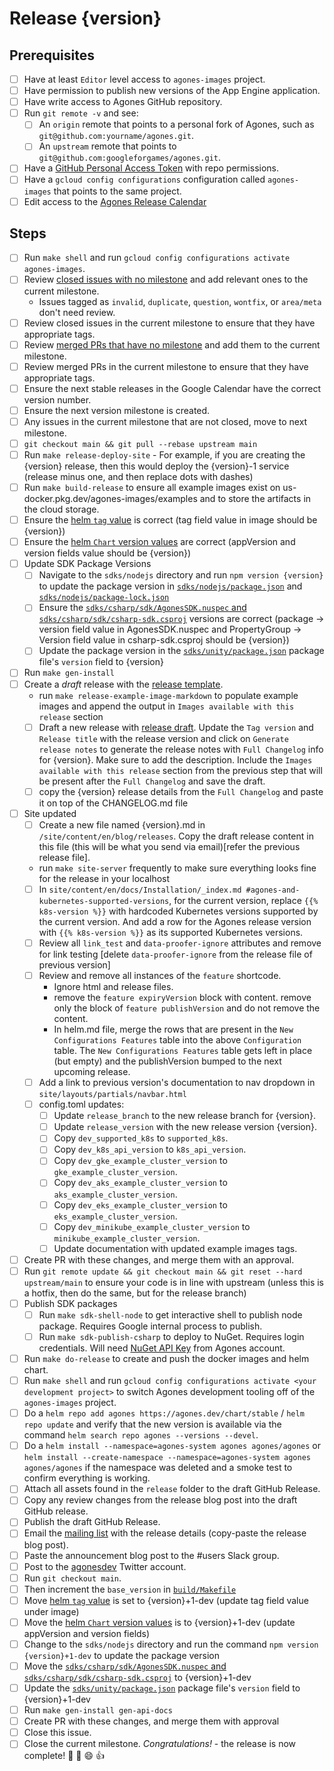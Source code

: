 # Release {version}

<!--
This is the release issue template. Make a copy of the markdown in this page
and copy it into a release issue. Fill in relevant values, found inside {}

*** VERSION SHOULD BE IN THE FORMAT OF 1.x.x NOT v1.x.x ***
!-->

## Prerequisites

- [ ] Have at least `Editor` level access to `agones-images` project.
- [ ] Have permission to publish new versions of the App Engine application.
- [ ] Have write access to Agones GitHub repository.
- [ ] Run `git remote -v` and see:
  - [ ] An `origin` remote that points to a personal fork of Agones, such as `git@github.com:yourname/agones.git`.
  - [ ] An `upstream` remote that points to `git@github.com:googleforgames/agones.git`.
- [ ] Have a [GitHub Personal Access Token](https://github.com/settings/tokens) with repo permissions.
- [ ] Have a `gcloud config configurations` configuration called `agones-images` that points to the same project.
- [ ] Edit access to the [Agones Release Calendar](https://calendar.google.com/calendar/u/0?cid=Z29vZ2xlLmNvbV84MjhuOGYxOGhmYnRyczR2dTRoMXNrczIxOEBncm91cC5jYWxlbmRhci5nb29nbGUuY29t)

## Steps

- [ ] Run `make shell` and run `gcloud config configurations activate agones-images`.
- [ ] Review [closed issues with no milestone](https://github.com/googleforgames/agones/issues?q=is%3Aissue+is%3Aclosed+no%3Amilestone++-label%3Ainvalid+-label%3Aduplicate+-label%3Aquestion+-label%3Awontfix++-label%3Aarea%2Fmeta) and add relevant ones to the current milestone.
  - Issues tagged as `invalid`, `duplicate`, `question`, `wontfix`, or `area/meta` don't need review.
- [ ] Review closed issues in the current milestone to ensure that they have appropriate tags.
- [ ] Review [merged PRs that have no milestone](https://github.com/googleforgames/agones/pulls?q=is%3Apr+is%3Amerged+no%3Amilestone+) and add them to the current milestone.
- [ ] Review merged PRs in the current milestone to ensure that they have appropriate tags.
- [ ] Ensure the next stable releases in the Google Calendar have the correct version number.
- [ ] Ensure the next version milestone is created.
- [ ] Any issues in the current milestone that are not closed, move to next milestone.
- [ ] `git checkout main && git pull --rebase upstream main`
- [ ] Run `make release-deploy-site`
      - For example, if you are creating the {version} release, then this would deploy the {version}-1 service (release minus one, and then replace dots with dashes)
- [ ] Run `make build-release` to ensure all example images exist on us-docker.pkg.dev/agones-images/examples and to store the artifacts in the cloud storage.
- [ ] Ensure the [helm `tag` value][values] is correct (tag field value in image should be {version})
- [ ] Ensure the [helm `Chart` version values][chart] are correct (appVersion and version fields value should be {version})
- [ ] Update SDK Package Versions
  - [ ] Navigate to the `sdks/nodejs` directory and run `npm version {version}` to update the package version in [`sdks/nodejs/package.json`][package.json] and [`sdks/nodejs/package-lock.json`][package-lock.json]
  - [ ] Ensure the [`sdks/csharp/sdk/AgonesSDK.nuspec` and `sdks/csharp/sdk/csharp-sdk.csproj`][csharp] versions are correct (package -> version field value in AgonesSDK.nuspec and PropertyGroup -> Version field value in csharp-sdk.csproj should be {version})
  - [ ] Update the package version in the [`sdks/unity/package.json`][unity] package file's `version` field to {version}
- [ ] Run `make gen-install`
- [ ] Create a _draft_ release with the [release template][release-template].
  - run `make release-example-image-markdown` to populate example images and append the output in `Images available with this release` section
  - [ ] Draft a new release with [release draft][release-draft]. Update the `Tag version` and `Release title` with the release version and click on `Generate release notes` to generate the release notes with `Full Changelog` info for {version}. Make sure to add the description. Include the `Images available with this release` section from the previous step that will be present after the `Full Changelog` and save the draft.
  - [ ] copy the {version} release details from the `Full Changelog` and paste it on top of the CHANGELOG.md file
- [ ] Site updated
  - [ ] Create a new file named {version}.md in `/site/content/en/blog/releases`. Copy the draft release content in this file (this will be what you send via email)[refer the previous release file].
  - run `make site-server` frequently to make sure everything looks fine for the release in your localhost
  - [ ] In `site/content/en/docs/Installation/_index.md #agones-and-kubernetes-supported-versions`, for the current version, replace `{{% k8s-version %}}` with hardcoded Kubernetes versions supported by the current version. And add a row for the Agones release version with `{{% k8s-version %}}` as its supported Kubernetes versions.
  - [ ] Review all `link_test` and `data-proofer-ignore` attributes and remove for link testing [delete `data-proofer-ignore` from the release file of previous version]
  - [ ] Review and remove all instances of the `feature` shortcode.
    - Ignore html and release files.
    - remove the `feature expiryVersion` block with content. remove only the block of `feature publishVersion` and do not remove the content.
    - In helm.md file, merge the rows that are present in the `New Configurations Features` table into the above `Configuration` table. The `New Configurations Features` table gets left in place (but empty) and the publishVersion bumped to the next upcoming release.
  - [ ] Add a link to previous version's documentation to nav dropdown in `site/layouts/partials/navbar.html`
  - [ ] config.toml updates:
    - [ ] Update `release_branch` to the new release branch for {version}.
    - [ ] Update `release_version` with the new release version {version}.
    - [ ] Copy `dev_supported_k8s` to `supported_k8s`.
    - [ ] Copy `dev_k8s_api_version` to `k8s_api_version`.
    - [ ] Copy `dev_gke_example_cluster_version` to `gke_example_cluster_version`.
    - [ ] Copy `dev_aks_example_cluster_version` to `aks_example_cluster_version`.
    - [ ] Copy `dev_eks_example_cluster_version` to `eks_example_cluster_version`.
    - [ ] Copy `dev_minikube_example_cluster_version` to `minikube_example_cluster_version`.
    - [ ] Update documentation with updated example images tags.
- [ ] Create PR with these changes, and merge them with an approval.
- [ ] Run `git remote update && git checkout main && git reset --hard upstream/main` to ensure your code is in line
      with upstream (unless this is a hotfix, then do the same, but for the release branch)
- [ ] Publish SDK packages
  - [ ] Run `make sdk-shell-node` to get interactive shell to publish node package. Requires Google internal process
        to publish.
  - [ ] Run `make sdk-publish-csharp` to deploy to NuGet. Requires login credentials.
        Will need [NuGet API Key](https://www.nuget.org/account/apikeys) from Agones account.
- [ ] Run `make do-release` to create and push the docker images and helm chart.
- [ ] Run `make shell` and run `gcloud config configurations activate <your development project>` to switch Agones
      development tooling off of the `agones-images` project.
- [ ] Do a `helm repo add agones https://agones.dev/chart/stable` / `helm repo update` and verify that the new
      version is available via the command `helm search repo agones --versions --devel`.
- [ ] Do a `helm install --namespace=agones-system agones agones/agones` or `helm install --create-namespace --namespace=agones-system agones agones/agones` if the namespace was deleted and a smoke test to confirm everything is working.
- [ ] Attach all assets found in the `release` folder to the draft GitHub Release.
- [ ] Copy any review changes from the release blog post into the draft GitHub release.
- [ ] Publish the draft GitHub Release.
- [ ] Email the [mailing list][list] with the release details (copy-paste the release blog post).
- [ ] Paste the announcement blog post to the #users Slack group.
- [ ] Post to the [agonesdev](https://twitter.com/agonesdev) Twitter account.
- [ ] Run `git checkout main`.
- [ ] Then increment the `base_version` in [`build/Makefile`][build-makefile]
- [ ] Move [helm `tag` value][values] is set to {version}+1-dev (update tag field value under image)
- [ ] Move the [helm `Chart` version values][chart] is to {version}+1-dev (update appVersion and version fields)
- [ ] Change to the `sdks/nodejs` directory and run the command `npm version {version}+1-dev` to update the package version
- [ ] Move the [`sdks/csharp/sdk/AgonesSDK.nuspec` and `sdks/csharp/sdk/csharp-sdk.csproj`][csharp] to {version}+1-dev
- [ ] Update the [`sdks/unity/package.json`][unity] package file's `version` field to {version}+1-dev
- [ ] Run `make gen-install gen-api-docs`
- [ ] Create PR with these changes, and merge them with approval
- [ ] Close this issue.
- [ ] Close the current milestone. _Congratulations!_ - the release is now complete! :tada: :clap: :smile: :+1:

[values]: https://github.com/googleforgames/agones/blob/main/install/helm/agones/values.yaml#L224
[chart]: https://github.com/googleforgames/agones/blob/main/install/helm/agones/Chart.yaml#L18-L19
[list]: https://groups.google.com/forum/#!forum/agones-discuss
[release-template]: https://github.com/googleforgames/agones/blob/main/docs/governance/templates/release.md
[release-draft]: https://github.com/googleforgames/agones/releases
[build-makefile]: https://github.com/googleforgames/agones/blob/main/build/Makefile
[package.json]: https://github.com/googleforgames/agones/blob/main/sdks/nodejs/package.json
[package-lock.json]: https://github.com/googleforgames/agones/blob/main/sdks/nodejs/package-lock.json
[csharp]: https://github.com/googleforgames/agones/blob/main/sdks/csharp/sdk/
[unity]: https://github.com/googleforgames/agones/blob/main/sdks/unity/package.json#L3
